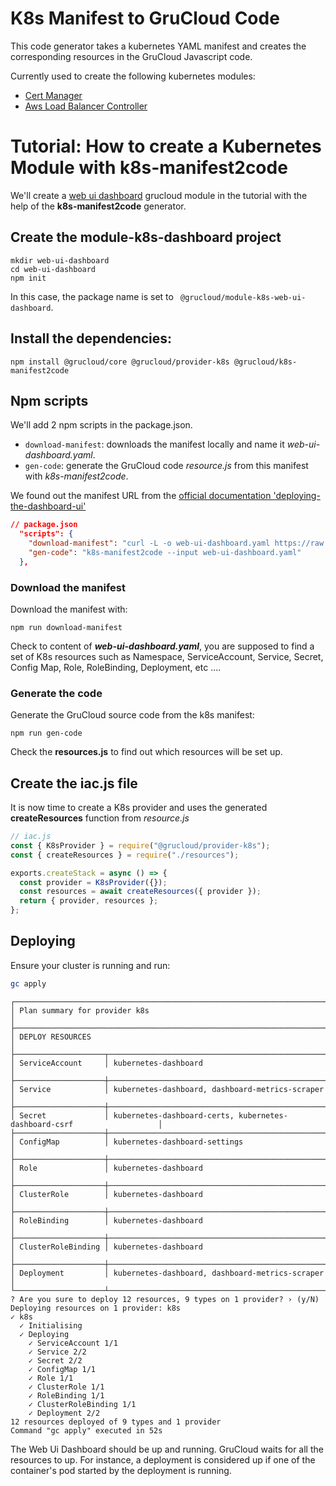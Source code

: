 # K8s Manifest to GruCloud Code

This code generator takes a kubernetes YAML manifest and creates the corresponding resources in the GruCloud Javascript code.

Currently used to create the following kubernetes modules:

- [Cert Manager](https://www.npmjs.com/package/@grucloud/module-k8s-cert-manager)
- [Aws Load Balancer Controller](https://www.npmjs.com/package/@grucloud/module-k8s-aws-load-balancer-controller)

# Tutorial: How to create a Kubernetes Module with k8s-manifest2code

We'll create a [web ui dashboard](https://kubernetes.io/docs/tasks/access-application-cluster/web-ui-dashboard/) grucloud module in the tutorial with the help of the **k8s-manifest2code** generator.

## Create the module-k8s-dashboard project

```
mkdir web-ui-dashboard
cd web-ui-dashboard
npm init
```

In this case, the package name is set to ` @grucloud/module-k8s-web-ui-dashboard`.

## Install the dependencies:

```
npm install @grucloud/core @grucloud/provider-k8s @grucloud/k8s-manifest2code
```

## Npm scripts

We'll add 2 npm scripts in the package.json.

- `download-manifest`: downloads the manifest locally and name it _web-ui-dashboard.yaml_.
- `gen-code`: generate the GruCloud code _resource.js_ from this manifest with _k8s-manifest2code_.

We found out the manifest URL from the [official documentation 'deploying-the-dashboard-ui'](https://kubernetes.io/docs/tasks/access-application-cluster/web-ui-dashboard/#deploying-the-dashboard-ui)

```json
// package.json
  "scripts": {
    "download-manifest": "curl -L -o web-ui-dashboard.yaml https://raw.githubusercontent.com/kubernetes/dashboard/v2.0.0/aio/deploy/recommended.yaml",
    "gen-code": "k8s-manifest2code --input web-ui-dashboard.yaml"
  },
```

### Download the manifest

Download the manifest with:

```
npm run download-manifest
```

Check to content of **_web-ui-dashboard.yaml_**, you are supposed to find a set of K8s resources such as Namespace, ServiceAccount, Service, Secret, Config Map, Role, RoleBinding, Deployment, etc ....

### Generate the code

Generate the GruCloud source code from the k8s manifest:

```
npm run gen-code
```

Check the **resources.js** to find out which resources will be set up.

## Create the iac.js file

It is now time to create a K8s provider and uses the generated **createResources** function from _resource.js_

```js
// iac.js
const { K8sProvider } = require("@grucloud/provider-k8s");
const { createResources } = require("./resources");

exports.createStack = async () => {
  const provider = K8sProvider({});
  const resources = await createResources({ provider });
  return { provider, resources };
};
```

## Deploying

Ensure your cluster is running and run:

```sh
gc apply
```

```
┌──────────────────────────────────────────────────────────────────────────────────────────────┐
│ Plan summary for provider k8s                                                                │
├──────────────────────────────────────────────────────────────────────────────────────────────┤
│ DEPLOY RESOURCES                                                                             │
├────────────────────┬─────────────────────────────────────────────────────────────────────────┤
│ ServiceAccount     │ kubernetes-dashboard                                                    │
├────────────────────┼─────────────────────────────────────────────────────────────────────────┤
│ Service            │ kubernetes-dashboard, dashboard-metrics-scraper                         │
├────────────────────┼─────────────────────────────────────────────────────────────────────────┤
│ Secret             │ kubernetes-dashboard-certs, kubernetes-dashboard-csrf                   │
├────────────────────┼─────────────────────────────────────────────────────────────────────────┤
│ ConfigMap          │ kubernetes-dashboard-settings                                           │
├────────────────────┼─────────────────────────────────────────────────────────────────────────┤
│ Role               │ kubernetes-dashboard                                                    │
├────────────────────┼─────────────────────────────────────────────────────────────────────────┤
│ ClusterRole        │ kubernetes-dashboard                                                    │
├────────────────────┼─────────────────────────────────────────────────────────────────────────┤
│ RoleBinding        │ kubernetes-dashboard                                                    │
├────────────────────┼─────────────────────────────────────────────────────────────────────────┤
│ ClusterRoleBinding │ kubernetes-dashboard                                                    │
├────────────────────┼─────────────────────────────────────────────────────────────────────────┤
│ Deployment         │ kubernetes-dashboard, dashboard-metrics-scraper                         │
└────────────────────┴─────────────────────────────────────────────────────────────────────────┘
? Are you sure to deploy 12 resources, 9 types on 1 provider? › (y/N)
Deploying resources on 1 provider: k8s
✓ k8s
  ✓ Initialising
  ✓ Deploying
    ✓ ServiceAccount 1/1
    ✓ Service 2/2
    ✓ Secret 2/2
    ✓ ConfigMap 1/1
    ✓ Role 1/1
    ✓ ClusterRole 1/1
    ✓ RoleBinding 1/1
    ✓ ClusterRoleBinding 1/1
    ✓ Deployment 2/2
12 resources deployed of 9 types and 1 provider
Command "gc apply" executed in 52s
```

The Web Ui Dashboard should be up and running. GruCloud waits for all the resources to up. For instance, a deployment is considered up if one of the container's pod started by the deployment is running.
